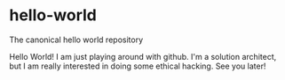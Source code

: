 # hello-world
The canonical hello world repository

Hello World!  I am just playing around with github.  I'm a solution architect, but I am really interested in doing some ethical hacking.  See you later!
